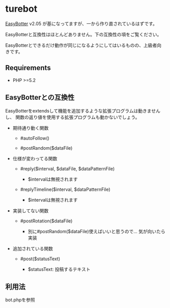 turebot
=======

[EasyBotter][] v2.05 が基になってますが、一から作り直されているはずです。

EasyBotterと互換性はほとんどありません。下の互換性の項をご覧ください。

EasyBotterとできるだけ動作が同じになるようにしてはいるものの、上級者向きです。

[EasyBotter]: http://pha22.net/twitterbot/ "プログラミングができなくても作れるTwitter botの作り方"


Requirements
------------

* PHP &gt;=5.2


EasyBotterとの互換性
--------------------

EasyBotterをextendsして機能を追加するような拡張プログラムは動きませんし、
関数の返り値を使用する拡張プログラムも動かないでしょう。

* 期待通り動く関数

  * \#autoFollow()

  * \#postRandom($dataFile)

* 仕様が変わってる関数

  * \#reply($interval, $dataFile, $dataPatternFile)

     * $intervalは無視されます

  * \#replyTimeline($interval, $dataPatternFile)

     * $intervalは無視されます

* 実装してない関数

  * \#postRotation($dataFile)

     * 別に\#postRandom($dataFile)使えばいいと思うので... 気が向いたら実装

* 追加されている関数

  * \#post($statusText)

     * $statusText: 投稿するテキスト


利用法
------

bot.phpを参照
